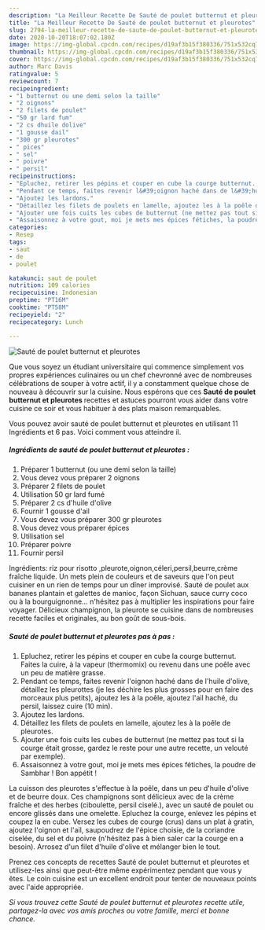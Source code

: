 ```yaml
---
description: "La Meilleur Recette De Sauté de poulet butternut et pleurotes"
title: "La Meilleur Recette De Sauté de poulet butternut et pleurotes"
slug: 2794-la-meilleur-recette-de-saute-de-poulet-butternut-et-pleurotes
date: 2020-10-20T18:07:02.180Z
image: https://img-global.cpcdn.com/recipes/d19af3b15f380336/751x532cq70/saute-de-poulet-butternut-et-pleurotes-photo-principale-de-la-recette.jpg
thumbnail: https://img-global.cpcdn.com/recipes/d19af3b15f380336/751x532cq70/saute-de-poulet-butternut-et-pleurotes-photo-principale-de-la-recette.jpg
cover: https://img-global.cpcdn.com/recipes/d19af3b15f380336/751x532cq70/saute-de-poulet-butternut-et-pleurotes-photo-principale-de-la-recette.jpg
author: Marc Davis
ratingvalue: 5
reviewcount: 7
recipeingredient:
- "1 butternut ou une demi selon la taille"
- "2 oignons"
- "2 filets de poulet"
- "50 gr lard fum"
- "2 cs dhuile dolive"
- "1 gousse dail"
- "300 gr pleurotes"
- " pices"
- " sel"
- " poivre"
- " persil"
recipeinstructions:
- "Epluchez, retirer les pépins et couper en cube la courge butternut. Faites la cuire, à la vapeur (thermomix) ou revenu dans une poêle avec un peu de matière grasse."
- "Pendant ce temps, faites revenir l&#39;oignon haché dans de l&#39;huile d&#39;olive, détaillez les pleurottes (je les déchire les plus grosses pour en faire des morceaux plus petits), ajoutez les à la poêle, ajoutez l&#39;ail haché, du persil, laissez cuire (10 min)."
- "Ajoutez les lardons."
- "Détaillez les filets de poulets en lamelle, ajoutez les à la poêle de pleurotes."
- "Ajouter une fois cuits les cubes de butternut (ne mettez pas tout si la courge était grosse, gardez le reste pour une autre recette, un velouté par exemple)."
- "Assaisonnez à votre gout, moi je mets mes épices fétiches, la poudre de Sambhar ! Bon appétit !"
categories:
- Resep
tags:
- saut
- de
- poulet

katakunci: saut de poulet 
nutrition: 109 calories
recipecuisine: Indonesian
preptime: "PT16M"
cooktime: "PT58M"
recipeyield: "2"
recipecategory: Lunch

---
```



![Sauté de poulet butternut et pleurotes](https://img-global.cpcdn.com/recipes/d19af3b15f380336/751x532cq70/saute-de-poulet-butternut-et-pleurotes-photo-principale-de-la-recette.jpg)

Que vous soyez un étudiant universitaire qui commence simplement vos propres expériences culinaires ou un chef chevronné avec de nombreuses célébrations de souper à votre actif, il y a constamment quelque chose de nouveau à découvrir sur la cuisine. Nous espérons que ces <strong> Sauté de poulet butternut et pleurotes </strong> recettes et astuces pourront vous aider dans votre cuisine ce soir et vous habituer à des plats maison remarquables.

<!--inarticleads1-->

Vous pouvez avoir sauté de poulet butternut et pleurotes en utilisant 11 Ingrédients et 6 pas. Voici comment vous atteindre il.

##### Ingrédients de sauté de poulet butternut et pleurotes :

1. Préparer 1 butternut (ou une demi selon la taille)
1. Vous devez vous préparer 2 oignons
1. Préparer 2 filets de poulet
1. Utilisation 50 gr lard fumé
1. Préparer 2 cs d&#39;huile d&#39;olive
1. Fournir 1 gousse d&#39;ail
1. Vous devez vous préparer 300 gr pleurotes
1. Vous devez vous préparer  épices
1. Utilisation  sel
1. Préparer  poivre
1. Fournir  persil


Ingrédients: riz pour risotto ,pleurote,oignon,céleri,persil,beurre,crème fraîche liquide. Un mets plein de couleurs et de saveurs que l&#39;on peut cuisiner en un rien de temps pour un dîner improvisé. Sauté de poulet aux bananes plantain et galettes de manioc, façon Sichuan, sauce curry coco ou à la bourguignonne… n&#39;hésitez pas à multiplier les inspirations pour faire voyager. Délicieux champignon, la pleurote se cuisine dans de nombreuses recette faciles et originales, au bon goût de sous-bois. 

<!--inarticleads2-->

##### Sauté de poulet butternut et pleurotes pas à pas :

1. Epluchez, retirer les pépins et couper en cube la courge butternut. Faites la cuire, à la vapeur (thermomix) ou revenu dans une poêle avec un peu de matière grasse.
1. Pendant ce temps, faites revenir l&#39;oignon haché dans de l&#39;huile d&#39;olive, détaillez les pleurottes (je les déchire les plus grosses pour en faire des morceaux plus petits), ajoutez les à la poêle, ajoutez l&#39;ail haché, du persil, laissez cuire (10 min).
1. Ajoutez les lardons.
1. Détaillez les filets de poulets en lamelle, ajoutez les à la poêle de pleurotes.
1. Ajouter une fois cuits les cubes de butternut (ne mettez pas tout si la courge était grosse, gardez le reste pour une autre recette, un velouté par exemple).
1. Assaisonnez à votre gout, moi je mets mes épices fétiches, la poudre de Sambhar ! Bon appétit !


La cuisson des pleurotes s&#39;effectue à la poêle, dans un peu d&#39;huile d&#39;olive et de beurre doux. Ces champignons sont délicieux avec de la crème fraîche et des herbes (ciboulette, persil ciselé.), avec un sauté de poulet ou encore glissés dans une omelette. Epluchez la courge, enlevez les pépins et coupez la en cube. Versez les cubes de courge (crus) dans un plat à gratin, ajoutez l&#39;oignon et l&#39;ail, saupoudrez de l&#39;épice choisie, de la coriandre ciselée, du sel et du poivre (n&#39;hésitez pas à bien saler car la courge en a besoin). Arrosez d&#39;un filet d&#39;huile d&#39;olive et mélanger bien le tout. 

<!--inarticleads1-->

<p>
Prenez ces concepts de recettes Sauté de poulet butternut et pleurotes et utilisez-les ainsi que peut-être même expérimentez pendant que vous y êtes. Le coin cuisine est un excellent endroit pour tenter de nouveaux points avec l'aide appropriée.
</p>

<p>
<i>Si vous trouvez cette Sauté de poulet butternut et pleurotes recette utile, partagez-la avec vos amis proches ou votre famille, merci et bonne chance.</i>
</p>
